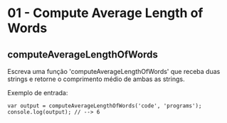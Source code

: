 # 01 - Compute Average Length of Words

## computeAverageLengthOfWords

Escreva uma função 'computeAverageLengthOfWords' que receba duas strings e retorne o comprimento médio de ambas as strings.

Exemplo de entrada:

```text
var output = computeAverageLengthOfWords('code', 'programs');
console.log(output); // --> 6
```



